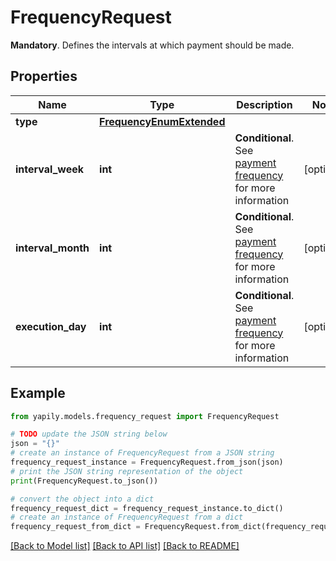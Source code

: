 # FrequencyRequest

__Mandatory__. Defines the intervals at which payment should be made.

## Properties

Name | Type | Description | Notes
------------ | ------------- | ------------- | -------------
**type** | [**FrequencyEnumExtended**](FrequencyEnumExtended.md) |  | 
**interval_week** | **int** | __Conditional__. See [payment frequency](/guides/payments/payment-execution/periodic-payments/#payment-frequency) for more information | [optional] 
**interval_month** | **int** | __Conditional__. See [payment frequency](/guides/payments/payment-execution/periodic-payments/#payment-frequency) for more information | [optional] 
**execution_day** | **int** | __Conditional__. See [payment frequency](/guides/payments/payment-execution/periodic-payments/#payment-frequency) for more information | [optional] 

## Example

```python
from yapily.models.frequency_request import FrequencyRequest

# TODO update the JSON string below
json = "{}"
# create an instance of FrequencyRequest from a JSON string
frequency_request_instance = FrequencyRequest.from_json(json)
# print the JSON string representation of the object
print(FrequencyRequest.to_json())

# convert the object into a dict
frequency_request_dict = frequency_request_instance.to_dict()
# create an instance of FrequencyRequest from a dict
frequency_request_from_dict = FrequencyRequest.from_dict(frequency_request_dict)
```
[[Back to Model list]](../README.md#documentation-for-models) [[Back to API list]](../README.md#documentation-for-api-endpoints) [[Back to README]](../README.md)


